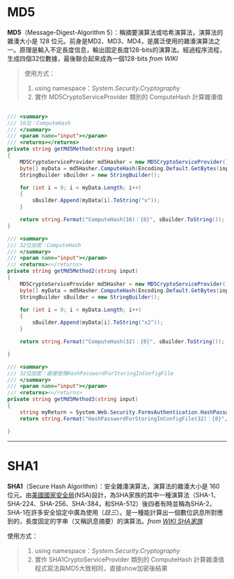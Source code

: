 # MD5
**MD5**（Message-Digest-Algorithm 5）：稱摘要演算法或哈希演算法，演算法的雜湊大小是 128 位元。前身是MD2、MD3、MD4，是廣泛使用的雜湊演算法之一。原理是輸入不定長度信息，輸出固定長度128-bits的演算法。經過程序流程，生成四個32位數據，最後聯合起來成為一個128-bits _from WIKI_

>使用方式：
>1. using namespace：_System.Security.Cryptography_ 
>2. 實作 MD5CryptoServiceProvider 類別的 ComputeHash 計算雜湊值

````CS
  
/// <summary>
/// 16位：ComputeHash
/// </summary>
/// <param name="input"></param>
/// <returns></returns>
private string getMd5Method(string input)
{
	MD5CryptoServiceProvider md5Hasher = new MD5CryptoServiceProvider();
	byte[] myData = md5Hasher.ComputeHash(Encoding.Default.GetBytes(input));
	StringBuilder sBuilder = new StringBuilder();

	for (int i = 0; i < myData.Length; i++)
	{
		sBuilder.Append(myData[i].ToString("x"));
	}

	return string.Format("ComputeHash(16)：{0}", sBuilder.ToString());
}

````

````cs
/// <summary>
/// 32位加密：ComputeHash
/// </summary>
/// <param name="input"></param>
/// <returns><</returns>
private string getMd5Method2(string input)
{
	MD5CryptoServiceProvider md5Hasher = new MD5CryptoServiceProvider();
	byte[] myData = md5Hasher.ComputeHash(Encoding.Default.GetBytes(input));
	StringBuilder sBuilder = new StringBuilder();

	for (int i = 0; i < myData.Length; i++)
	{
		sBuilder.Append(myData[i].ToString("x2"));
	}

	return string.Format("ComputeHash(32)：{0}", sBuilder.ToString());

}

````

````cs
/// <summary>
/// 32位加密：直接使用HashPasswordForStoringInConfigFile
/// </summary>
/// <param name="input"></param>
/// <returns><</returns>
private string getMd5Method3(string input)
{
	string myReturn = System.Web.Security.FormsAuthentication.HashPasswordForStoringInConfigFile(input, "MD5");
	return string.Format("HashPasswordForStoringInConfigFile(32)：{0}", myReturn.ToString());

}

````

---
# SHA1
**SHA1**（Secure Hash Algorithm）：安全雜湊演算法，演算法的雜湊大小是 160 位元。由[美國國家安全局](http://zh.wikipedia.org/wiki/%E7%BE%8E%E5%9C%8B%E5%9C%8B%E5%AE%B6%E5%AE%89%E5%85%A8%E5%B1%80)(NSA)設計，為SHA家族的其中一種演算法（SHA-1、SHA-224、SHA-256、SHA-384，和SHA-512）後四者有時並稱為SHA-2，SHA-1在許多安全協定中廣為使用（_註三_）。是一種能計算出一個數位訊息所對應到的，長度固定的字串（又稱訊息摘要）的演算法。_from [WIKI SHA家族](http://zh.wikipedia.org/wiki/SHA_%E5%AE%B6%E6%97%8F)_

使用方式：
>1. using namespace：_System.Security.Cryptography_
>2. 實作 SHA1CryptoServiceProvider 類別的 ComputeHash 計算雜湊值
程式寫法與MD5大致相同，直接show加密後結果